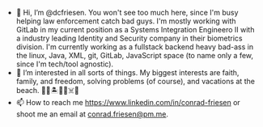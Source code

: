 - 👋 Hi, I’m @dcfriesen. You won't see too much here, since I'm busy helping law enforcement catch bad guys. I'm mostly working with GitLab in my current position as a Systems Integration Engineero II with a industry leading Identity and Security company in their biometrics division. I'm currently working as a fullstack backend heavy bad-ass in the linux, Java, XML, git, GitLab, JavaScript space (to name only a few, since I'm tech/tool agnostic).
- 👀 I’m interested in all sorts of things. My biggest interests are faith, family, and freedom, solving problems (of course), and vacations at the beach. 🗿🌋🏝🏴‍☠️☠️🍹
- 📫 How to reach me https://www.linkedin.com/in/conrad-friesen or shoot me an email at conrad.friesen@pm.me.

<!---
dcfriesen/dcfriesen is a ✨ special ✨ repository because its `README.md` (this file) appears on your GitHub profile.
You can click the Preview link to take a look at your changes.
--->
